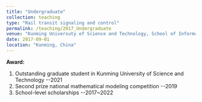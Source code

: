 ```yaml
---
title: "Undergraduate"
collection: teaching
type: "Rail transit signaling and control"
permalink: /teaching/2017_Undergraduate
venue: "Kunming Universuty of Science and Technology, School of Information Engineering and Automatization "
date: 2017-09-01
location: "Kunming, China"
---
```

**Award:**
1. Outstanding graduate student in Kunming University of Science and Technology --2021
2. Second prize national mathematical modeling competition --2019
3. School-level scholarships --2017~2022

